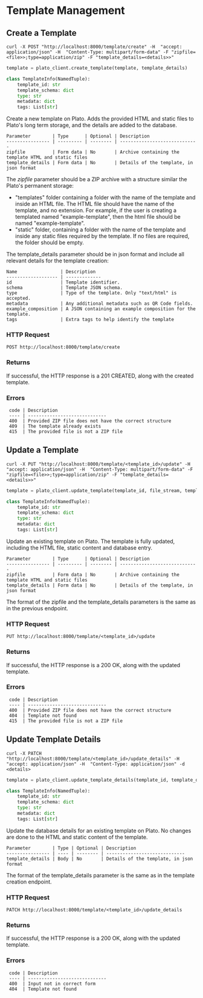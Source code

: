 # Template Management

## Create a Template

```shell
curl -X POST "http://localhost:8000/template/create" -H  "accept: application/json" -H  "Content-Type: multipart/form-data" -F "zipfile=<file>>;type=application/zip" -F "template_details=<details>>"
```

```python
template = plato_client.create_template(template, template_details)
```
```python
class TemplateInfo(NamedTuple):
    template_id: str
    template_schema: dict
    type: str
    metadata: dict
    tags: List[str]
```

Create a new template on Plato. Adds the provided HTML and static files to Plato's long term storage, and the details 
are added to the database.

    Parameter        | Type      | Optional | Description                              
    ---------------- | --------- | -------- | -----------------------------
    zipfile          | Form data | No       | Archive containing the template HTML and static files
    template_details | Form data | No       | Details of the template, in json format

The *zipfile* parameter should be a ZIP archive with a structure similar the Plato's permanent storage:

* "templates" folder containing a folder with the name of the template and inside an HTML file. The HTML file should have the name of the template, and no extension. 
  For example, if the user is creating a templated named "example-template", then the html file should be named "example-template".
* "static" folder, containing a folder with the name of the template and inside any static files required by the template. If no files are required, the folder should be empty.

The template_details parameter should be in json format and include all relevant details for the template creation:

    Name                | Description                              
    ------------------- | -------------
    id                  | Template identifier.
    schema              | Template JSON schema.
    type                | Type of the template. Only "text/html" is accepted.
    metadata            | Any additional metadata such as QR Code fields.
    example_composition | A JSON containing an example composition for the template.
    tags                | Extra tags to help identify the template


### HTTP Request

`POST http://localhost:8000/template/create`

### Returns

If successful, the HTTP response is a 201 CREATED, along with the created template.

### Errors

     code | Description                              
     ---- | -----------------------------
     400  | Provided ZIP file does not have the correct structure
     409  | The template already exists
     415  | The provided file is not a ZIP file

## Update a Template

```shell
curl -X PUT "http://localhost:8000/template/<template_id>/update" -H  "accept: application/json" -H  "Content-Type: multipart/form-data" -F "zipfile=<file>>;type=application/zip" -F "template_details=<details>>"
```

```python
template = plato_client.update_template(template_id, file_stream, template_details)
```

```python
class TemplateInfo(NamedTuple):
    template_id: str
    template_schema: dict
    type: str
    metadata: dict
    tags: List[str]
```

Update an existing template on Plato. The template is fully updated, including the HTML file, static content and database entry.

    Parameter        | Type      | Optional | Description                              
    ---------------- | --------- | -------- | -----------------------------
    zipfile          | Form data | No       | Archive containing the template HTML and static files
    template_details | Form data | No       | Details of the template, in json format

The format of the zipfile and the template_details parameters is the same as in the previous endpoint.

### HTTP Request

`PUT http://localhost:8000/template/<template_id>/update`

### Returns

If successful, the HTTP response is a 200 OK, along with the updated template.

### Errors

     code | Description                              
     ---- | -----------------------------
     400  | Provided ZIP file does not have the correct structure
     404  | Template not found
     415  | The provided file is not a ZIP file

## Update Template Details

```shell
curl -X PATCH "http://localhost:8000/template/<template_id>/update_details" -H  "accept: application/json" -H  "Content-Type: application/json" -d <details>
```

```python
template = plato_client.update_template_details(template_id, template_details)
```

```python
class TemplateInfo(NamedTuple):
    template_id: str
    template_schema: dict
    type: str
    metadata: dict
    tags: List[str]
```

Update the database details for an existing template on Plato. No changes are done to the HTML and static content
of the template.

    Parameter        | Type | Optional | Description                              
    ---------------- | ---- | -------- | -----------------------------
    template_details | Body | No       | Details of the template, in json format

The format of the template_details parameter is the same as in the template creation endpoint.

### HTTP Request

`PATCH http://localhost:8000/template/<template_id>/update_details`

### Returns

If successful, the HTTP response is a 200 OK, along with the updated template.

### Errors

     code | Description                              
     ---- | -----------------------------
     400  | Input not in correct form
     404  | Template not found
